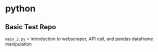 # python
## Basic Test Repo

`main_2.py` = introduction to webscraper, API call, and pandas dataframe manipulation 
